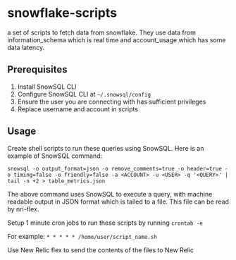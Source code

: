 # snowflake-scripts
a set of scripts to fetch data from snowflake. They use data from information_schema which is real time and account_usage which has some data latency.

## Prerequisites
1. Install SnowSQL CLI
2. Configure SnowSQL CLI at `~/.snowsql/config`
3. Ensure the user you are connecting with has sufficient privileges
4. Replace username and account in scripts

## Usage
Create shell scripts to run these queries using SnowSQL. Here is an example of SnowSQL command:

`snowsql -o output_format=json -o remove_comments=true -o header=true -o timing=false -o friendly=false -a <ACCOUNT> -u <USER> -q '<QUERY>' | tail -n +2 > table_metrics.json`

The above command uses SnowSQL to execute a query, with machine readable output in JSON format which is tailed to a file. This file can be read by nri-flex.

Setup 1 minute cron jobs to run these scripts by running `crontab -e`

For example:
`* * * * * /home/user/script_name.sh`

Use New Relic flex to send the contents of the files to New Relic